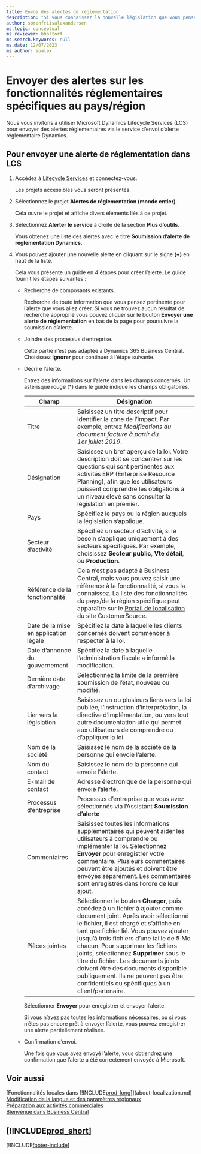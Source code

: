 ```yaml
---
title: Envoi des alertes de réglementation
description: "Si vous connaissez la nouvelle législation que vous pensez nécessite la prise en charge de la fonctionnalité Business\_Central, vous pouvez suivre ce guide pour envoyer une alerte réglementaire à l’équipe produit."
author: sorenfriisalexandersen
ms.topic: conceptual
ms.reviewer: bholtorf
ms.search.keywords: null
ms.date: 12/07/2023
ms.author: soalex
---
```


# Envoyer des alertes sur les fonctionnalités réglementaires spécifiques au pays/région

Nous vous invitons à utiliser Microsoft Dynamics Lifecycle Services (LCS) pour envoyer des alertes réglementaires via le service d’envoi d’alerte réglementaire Dynamics.  

## Pour envoyer une alerte de réglementation dans LCS

1. Accédez à [Lifecycle Services](https://lcs.dynamics.com) et connectez-vous.  

    Les projets accessibles vous seront présentés.

2. Sélectionnez le projet **Alertes de réglementation (monde entier)**.

    Cela ouvre le projet et affiche divers éléments liés à ce projet.

3. Sélectionnez **Alerter le service** à droite de la section **Plus d’outils**.

    Vous obtenez une liste des alertes avec le titre **Soumission d’alerte de réglementation Dynamics**.

4. Vous pouvez ajouter une nouvelle alerte en cliquant sur le signe **(+)** en haut de la liste.

    Cela vous présente un guide en 4 étapes pour créer l’alerte. Le guide fournit les étapes suivantes :
    - Recherche de composants existants.

        Recherche de toute information que vous pensez pertinente pour l’alerte que vous allez créer. Si vous ne trouvez aucun résultat de recherche approprié vous pouvez cliquer sur le bouton **Envoyer une alerte de réglementation** en bas de la page pour poursuivre la soumission d’alerte.
    - Joindre des processus d’entreprise.

        Cette partie n’est pas adaptée à Dynamics 365 Business Central. Choisissez **Ignorer** pour continuer à l’étape suivante.
    - Décrire l’alerte.

        Entrez des informations sur l’alerte dans les champs concernés. Un astérisque rouge (\*) dans le guide indique les champs obligatoires.

        |Champ        |Désignation                               |
        |-------------|------------------------------------------|
        |Titre  | Saisissez un titre descriptif pour identifier la zone de l’impact. Par exemple, entrez *Modifications du document facture à partir du 1er juillet 2019*. |
        |Désignation  | Saisissez un bref aperçu de la loi. Votre description doit se concentrer sur les questions qui sont pertinentes aux activités ERP (Enterprise Resource Planning), afin que les utilisateurs puissent comprendre les obligations à un niveau élevé sans consulter la législation en premier.|
        |Pays  | Spécifiez le pays ou la région auxquels la législation s’applique.|
        |Secteur d’activité| Spécifiez un secteur d’activité, si le besoin s’applique uniquement à des secteurs spécifiques. Par exemple, choisissez **Secteur public**, **Vte détail**, ou **Production**.|
        |Référence de la fonctionnalité  | Cela n’est pas adapté à Business Central, mais vous pouvez saisir une référence à la fonctionnalité, si vous la connaissez. La liste des fonctionnalités du pays/de la région spécifique peut apparaître sur le [Portail de localisation](/dynamics/s-e/) du site CustomerSource. |
        |Date de la mise en application légale  | Spécifiez la date à laquelle les clients concernés doivent commencer à respecter à la loi.|
        |Date d’annonce du gouvernement  | Spécifiez la date à laquelle l’administration fiscale a informé la modification.|
        |Dernière date d’archivage  | Sélectionnez la limite de la première soumission de l’état, nouveau ou modifié.|
        |Lier vers la législation  | Saisissez un ou plusieurs liens vers la loi publiée, l’instruction d’interprétation, la directive d’implémentation, ou vers tout autre documentation utile qui permet aux utilisateurs de comprendre ou d’appliquer la loi.|
        |Nom de la société  | Saisissez le nom de la société de la personne qui envoie l’alerte.|
        |Nom du contact  | Saisissez le nom de la personne qui envoie l’alerte. |
        |E-mail de contact  | Adresse électronique de la personne qui envoie l’alerte.|
        |Processus d’entreprise  | Processus d’entreprise que vous avez sélectionnés via l’Assistant **Soumission d’alerte**|
        |Commentaires  | Saisissez toutes les informations supplémentaires qui peuvent aider les utilisateurs à comprendre ou implémenter la loi. Sélectionnez **Envoyer** pour enregistrer votre commentaire. Plusieurs commentaires peuvent être ajoutés et doivent être envoyés séparément. Les commentaires sont enregistrés dans l’ordre de leur ajout. |
        |Pièces jointes  | Sélectionner le bouton **Charger**, puis accédez à un fichier à ajouter comme document joint. Après avoir sélectionné le fichier, il est chargé et s’affiche en tant que fichier lié. Vous pouvez ajouter jusqu’à trois fichiers d’une taille de 5 Mo chacun. Pour supprimer les fichiers joints, sélectionnez **Supprimer** sous le titre du fichier. Les documents joints doivent être des documents disponible publiquement. Ils ne peuvent pas être confidentiels ou spécifiques à un client/partenaire.|

        Sélectionner **Envoyer** pour enregistrer et envoyer l’alerte.

        Si vous n’avez pas toutes les informations nécessaires, ou si vous n’êtes pas encore prêt à envoyer l’alerte, vous pouvez enregistrer une alerte partiellement réalisée.

    - Confirmation d’envoi.

      Une fois que vous avez envoyé l’alerte, vous obtiendrez une confirmation que l’alerte a été correctement envoyée à Microsoft.

## Voir aussi

[Fonctionnalités locales dans [!INCLUDE[prod_long](includes/prod_long.md)]](about-localization.md)  
[Modification de la langue et des paramètres régionaux](about-locale-language.md)  
[Préparation aux activités commerciales](ui-get-ready-business.md)  
[Bienvenue dans Business Central](welcome.md)  

## [!INCLUDE[prod_short](includes/free_trial_md.md)]  


[!INCLUDE[footer-include](includes/footer-banner.md)]